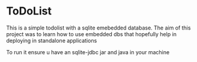 # ToDoList
This is a simple todolist with a sqlite emebedded database. The aim of this project was to learn how to use embedded dbs that hopefully help in deploying in standalone applications

To run it ensure u have an sqlite-jdbc jar and java in your machine
